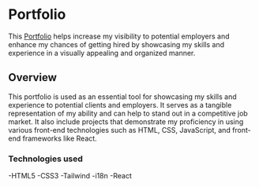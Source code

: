 # Portfolio

This [Portfolio](https://www.alefolio.com/) helps increase my visibility to potential employers and enhance my chances of getting hired by showcasing my skills and experience in a visually appealing and organized manner.

## Overview

This portfolio is used as an essential tool for showcasing my skills and experience to potential clients and employers. It serves as a tangible representation of my ability and can help to stand out in a competitive job market. It also include projects that demonstrate my proficiency in using various front-end technologies such as HTML, CSS, JavaScript, and front-end frameworks like React.

### Technologies used

-HTML5
-CSS3
-Tailwind
-i18n
-React
